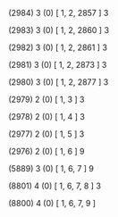 (2984) 3 (0) [ 1, 2, 2857 ] 3 


(2983) 3 (0) [ 1, 2, 2860 ] 3 


(2982) 3 (0) [ 1, 2, 2861 ] 3 


(2981) 3 (0) [ 1, 2, 2873 ] 3 


(2980) 3 (0) [ 1, 2, 2877 ] 3 


(2979) 2 (0) [ 1, 3 ] 3 


(2978) 2 (0) [ 1, 4 ] 3 


(2977) 2 (0) [ 1, 5 ] 3 


(2976) 2 (0) [ 1, 6 ] 9 


(5889) 3 (0) [ 1, 6, 7 ] 9 


(8801) 4 (0) [ 1, 6, 7, 8 ] 3 


(8800) 4 (0) [ 1, 6, 7, 9 ]  

